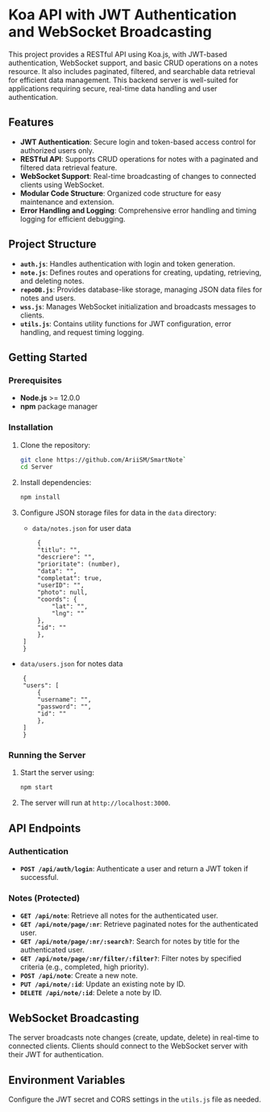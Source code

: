 # Koa API with JWT Authentication and WebSocket Broadcasting

This project provides a RESTful API using Koa.js, with JWT-based authentication, WebSocket support, and basic CRUD operations on a notes resource. It also includes paginated, filtered, and searchable data retrieval for efficient data management. This backend server is well-suited for applications requiring secure, real-time data handling and user authentication.

## Features

- **JWT Authentication**: Secure login and token-based access control for authorized users only.
- **RESTful API**: Supports CRUD operations for notes with a paginated and filtered data retrieval feature.
- **WebSocket Support**: Real-time broadcasting of changes to connected clients using WebSocket.
- **Modular Code Structure**: Organized code structure for easy maintenance and extension.
- **Error Handling and Logging**: Comprehensive error handling and timing logging for efficient debugging.

## Project Structure

- **`auth.js`**: Handles authentication with login and token generation.
- **`note.js`**: Defines routes and operations for creating, updating, retrieving, and deleting notes.
- **`repoDB.js`**: Provides database-like storage, managing JSON data files for notes and users.
- **`wss.js`**: Manages WebSocket initialization and broadcasts messages to clients.
- **`utils.js`**: Contains utility functions for JWT configuration, error handling, and request timing logging.

## Getting Started

### Prerequisites

- **Node.js** >= 12.0.0
- **npm** package manager

### Installation

1. Clone the repository:

    ```bash
    git clone https://github.com/AriiSM/SmartNote`
    cd Server
    ```

2. Install dependencies:

    ```bash
    npm install
    ```

3. Configure JSON storage files for data in the `data` directory:
   - `data/notes.json` for user data
```{"notes": [
        {
        "titlu": "",
        "descriere": "",
        "prioritate": (number),
        "data": "",
        "completat": true,
        "userID": "",
        "photo": null,
        "coords": {
            "lat": "",
            "lng": ""
        },
        "id": ""
        },
    ]
    }
```
   - `data/users.json` for notes data
```
    {
    "users": [
        {
        "username": "",
        "password": "",
        "id": ""
        },
    ]
    }
```

### Running the Server

1. Start the server using:

    ```bash
    npm start
    ```

2. The server will run at `http://localhost:3000`.

## API Endpoints

### Authentication

- **`POST /api/auth/login`**: Authenticate a user and return a JWT token if successful.

### Notes (Protected)

- **`GET /api/note`**: Retrieve all notes for the authenticated user.
- **`GET /api/note/page/:nr`**: Retrieve paginated notes for the authenticated user.
- **`GET /api/note/page/:nr/:search?`**: Search for notes by title for the authenticated user.
- **`GET /api/note/page/:nr/filter/:filter?`**: Filter notes by specified criteria (e.g., completed, high priority).
- **`POST /api/note`**: Create a new note.
- **`PUT /api/note/:id`**: Update an existing note by ID.
- **`DELETE /api/note/:id`**: Delete a note by ID.

## WebSocket Broadcasting

The server broadcasts note changes (create, update, delete) in real-time to connected clients. Clients should connect to the WebSocket server with their JWT for authentication.

## Environment Variables

Configure the JWT secret and CORS settings in the `utils.js` file as needed.